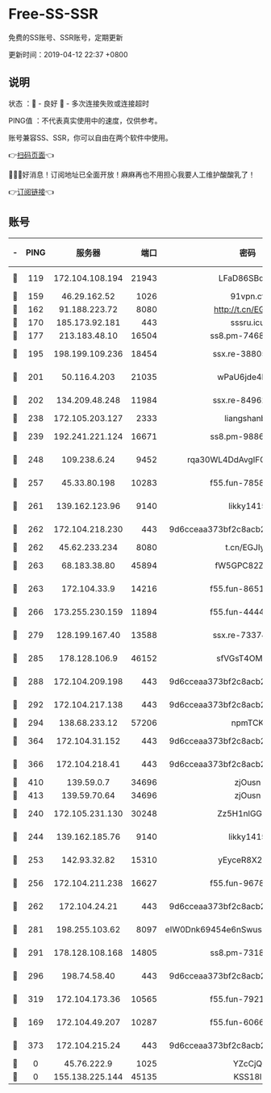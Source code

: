 # Free-SS-SSR

免费的SS账号、SSR账号，定期更新

更新时间：2019-04-12 22:37 +0800

## 说明

状态     ：🙂 - 良好 🙁 - 多次连接失败或连接超时

PING值   ：不代表真实使用中的速度，仅供参考。

账号兼容SS、SSR，你可以自由在两个软件中使用。

👉[扫码页面](https://liesauer.github.io/Free-SS-SSR/)👈

🎉🎉🎉好消息！订阅地址已全面开放！麻麻再也不用担心我要人工维护酸酸乳了！

👉[订阅链接](https://www.liesauer.net/yogurt/subscribe?ACCESS_TOKEN=DAYxR3mMaZAsaqUb)👈

## 账号

|-|PING|服务器|端口|密码|加密方式|区域|
|:----:|:----:|:-----:|-----:|:----:|:----:|:----:|
|🙂|119|172.104.108.194|21943|LFaD86SBq2lY|aes-256-cfb|JP|
|🙂|159|46.29.162.52|1026|91vpn.cf|rc4-md5|RU|
|🙂|162|91.188.223.72|8080|http://t.cn/EGJIyrl|rc4-md5|RU|
|🙂|170|185.173.92.181|443|sssru.icu|rc4-md5|RU|
|🙂|177|213.183.48.10|16504|ss8.pm-74689869|rc4-md5|RU|
|🙂|195|198.199.109.236|18454|ssx.re-38805389|aes-256-cfb|US|
|🙂|201|50.116.4.203|21035|wPaU6jde4NZT|aes-256-cfb|US|
|🙂|202|134.209.48.248|11984|ssx.re-84962517|aes-256-cfb|US|
|🙂|238|172.105.203.127|2333|liangshanbo|chacha20|JP|
|🙂|239|192.241.221.124|16671|ss8.pm-98861372|aes-256-cfb|US|
|🙂|248|109.238.6.24|9452|rqa30WL4DdAvgIFG6Fs3znzTa|aes-256-cfb|FR|
|🙂|257|45.33.80.198|10283|f55.fun-78582823|aes-256-cfb|US|
|🙂|261|139.162.123.96|9140|likky1415|aes-256-cfb|JP|
|🙂|262|172.104.218.230|443|9d6cceaa373bf2c8acb22e60b6a58be6|aes-256-cfb|US|
|🙂|262|45.62.233.234|8080|t.cn/EGJIyrl|rc4-md5|CA|
|🙂|263|68.183.38.80|45894|fW5GPC82Z97G|aes-256-cfb|GB|
|🙂|263|172.104.33.9|14216|f55.fun-86515358|aes-256-cfb|SG|
|🙂|266|173.255.230.159|11894|f55.fun-44441803|aes-256-cfb|US|
|🙂|279|128.199.167.40|13588|ssx.re-73374110|aes-256-cfb|SG|
|🙂|285|178.128.106.9|46152|sfVGsT4OMxHC|aes-256-cfb|SG|
|🙂|288|172.104.209.198|443|9d6cceaa373bf2c8acb22e60b6a58be6|aes-256-cfb|US|
|🙂|292|172.104.217.138|443|9d6cceaa373bf2c8acb22e60b6a58be6|aes-256-cfb|US|
|🙂|294|138.68.233.12|57206|npmTCK|rc4-md5|US|
|🙂|364|172.104.31.152|443|9d6cceaa373bf2c8acb22e60b6a58be6|aes-256-cfb|US|
|🙂|366|172.104.218.41|443|9d6cceaa373bf2c8acb22e60b6a58be6|aes-256-cfb|US|
|🙂|410|139.59.0.7|34696|zjOusn|chacha20|IN|
|🙂|413|139.59.70.64|34696|zjOusn|chacha20|IN|
|🙂|240|172.105.231.130|30248|Zz5H1nlGGKHx|aes-256-cfb|JP|
|🙂|244|139.162.185.76|9140|likky1415|aes-256-cfb|DE|
|🙂|253|142.93.32.82|15310|yEyceR8X2EVd|aes-256-cfb|GB|
|🙂|256|172.104.211.238|16627|f55.fun-96789632|aes-256-cfb|US|
|🙂|262|172.104.24.21|443|9d6cceaa373bf2c8acb22e60b6a58be6|aes-256-cfb|US|
|🙂|281|198.255.103.62|8097|eIW0Dnk69454e6nSwuspv9DmS201tQ0D|aes-256-cfb|US|
|🙂|291|178.128.108.168|14805|ss8.pm-73188848|aes-256-cfb|SG|
|🙂|296|198.74.58.40|443|9d6cceaa373bf2c8acb22e60b6a58be6|aes-256-cfb|US|
|🙂|319|172.104.173.36|10565|f55.fun-79210636|aes-256-cfb|SG|
|🙁|169|172.104.49.207|10287|f55.fun-60668643|aes-256-cfb|SG|
|🙁|373|172.104.215.24|443|9d6cceaa373bf2c8acb22e60b6a58be6|aes-256-cfb|US|
|🙁|0|45.76.222.9|1025|YZcCjQ|rc4-md5|JP|
|🙁|0|155.138.225.144|45135|KSS18l|rc4-md5|US|
